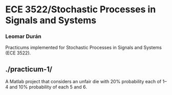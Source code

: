 # ECE 3522/Stochastic Processes in Signals and Systems
### Leomar Durán

Practicums implemented for Stochastic Processes in Signals and Systems
(ECE 3522).

## ./practicum-1/

A Matlab project that considers an unfair die with 20% probability
each of 1&ndash;4 and 10% probability of each 5 and 6.
